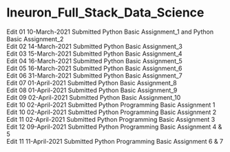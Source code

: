 # Ineuron_Full_Stack_Data_Science  
Edit 01 10-March-2021 Submitted Python Basic Assignment_1 and Python Basic Assignment_2  
Edit 02 14-March-2021 Submitted Python Basic Assignment_3  
Edit 03 15-March-2021 Submitted Python Basic Assignment_4  
Edit 04 16-March-2021 Submitted Python Basic Assignment_5  
Edit 05 16-March-2021 Submitted Python Basic Assignment_6  
Edit 06 31-March-2021 Submitted Python Basic Assignment_7  
Edit 07 01-April-2021 Submitted Python Basic Assignment_8  
Edit 08 01-April-2021 Submitted Python Basic Assignment_9  
Edit 09 02-April-2021 Submitted Python Basic Assignment_10  
Edit 10 02-April-2021 Submitted Python Programming Basic Assignment 1  
Edit 10 02-April-2021 Submitted Python Programming Basic Assignment 2    
Edit 11 02-April-2021 Submitted Python Programming Basic Assignment 3  
Edit 12 09-April-2021 Submitted Python Programming Basic Assignment 4 & 5  
Edit 11 11-April-2021 Submitted Python Programming Basic Assignment 6 & 7
